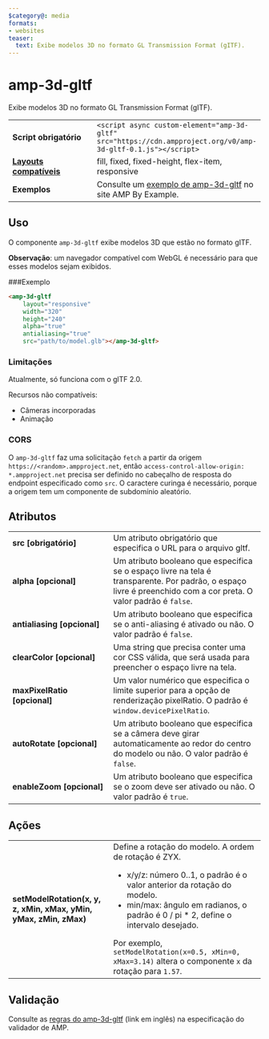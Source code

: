 ```yaml
---
$category@: media
formats:
- websites
teaser:
  text: Exibe modelos 3D no formato GL Transmission Format (gITF).
---
```


<!--
Copyright 2018 The AMP HTML Authors. All Rights Reserved.

Licensed under the Apache License, Version 2.0 (the "License");
you may not use this file except in compliance with the License.
You may obtain a copy of the License at

      http://www.apache.org/licenses/LICENSE-2.0

Unless required by applicable law or agreed to in writing, software
distributed under the License is distributed on an "AS-IS" BASIS,
WITHOUT WARRANTIES OR CONDITIONS OF ANY KIND, either express or implied.
See the License for the specific language governing permissions and
limitations under the License.
-->

# amp-3d-gltf <a name="amp-3d-gltf"></a>

Exibe modelos 3D no formato GL Transmission Format (gITF).

<table>
  <tr>
    <td width="40%"><strong>Script obrigatório</strong></td>
    <td><code>&lt;script async custom-element="amp-3d-gltf" src="https://cdn.ampproject.org/v0/amp-3d-gltf-0.1.js"&gt;&lt;/script&gt;</code></td>
  </tr>
  <tr>
    <td class="col-fourty"><strong><a href="../../../documentation/guides-and-tutorials/develop/style_and_layout/control_layout.md">Layouts compatíveis</a></strong></td>
    <td>fill, fixed, fixed-height, flex-item, responsive</td>
  </tr>
  <tr>
    <td><strong>Exemplos</strong></td>
    <td>Consulte um <a href="https://ampbyexample.com/components/amp-3d-gltf/">exemplo de amp-3d-gltf</a> no site AMP By Example.</td>
  </tr>
</table>

## Uso <a name="usage"></a>

O componente `amp-3d-gltf` exibe modelos 3D que estão no formato gITF.

**Observação**: um navegador compatível com WebGL é necessário para que esses modelos sejam exibidos.

###Exemplo <a name="example"></a>

```html
<amp-3d-gltf
    layout="responsive"
    width="320"
    height="240"
    alpha="true"
    antialiasing="true"
    src="path/to/model.glb"></amp-3d-gltf>
```

### Limitações <a name="limitations"></a>

Atualmente, só funciona com o glTF 2.0.

Recursos não compatíveis:

- Câmeras incorporadas
- Animação

### CORS <a name="cors"></a>

O `amp-3d-gltf` faz uma solicitação `fetch` a partir da origem `https://<random>.ampproject.net`, então `access-control-allow-origin: *.ampproject.net` precisa ser definido no cabeçalho de resposta do endpoint especificado como `src`. O caractere curinga é necessário, porque a origem tem um componente de subdomínio aleatório.

## Atributos <a name="attributes"></a>

<table>
  <tr>
    <td width="40%"><strong>src [obrigatório]</strong></td>
    <td>Um atributo obrigatório que especifica o URL para o arquivo gltf.</td>
  </tr>
  <tr>
    <td width="40%"><strong>alpha [opcional]</strong></td>
    <td>Um atributo booleano que especifica se o espaço livre na tela é transparente. Por padrão, o espaço livre é preenchido com a cor preta.
        O valor padrão é <code>false</code>.</td>
    </tr>
    <tr>
      <td width="40%"><strong>antialiasing [opcional]</strong></td>
      <td>Um atributo booleano que especifica se o anti-aliasing é ativado ou não. O valor padrão é <code>false</code>.</td>
    </tr>
    <tr>
      <td width="40%"><strong>clearColor [opcional]</strong></td>
      <td>Uma string que precisa conter uma cor CSS válida, que será usada para preencher o espaço livre na tela.</td>
    </tr>
    <tr>
      <td width="40%"><strong>maxPixelRatio [opcional]</strong></td>
      <td>Um valor numérico que especifica o limite superior para a opção de renderização pixelRatio. O padrão é <code>window.devicePixelRatio</code>.</td>
    </tr>
    <tr>
      <td width="40%"><strong>autoRotate [opcional]</strong></td>
      <td>Um atributo booleano que especifica se a câmera deve girar automaticamente ao redor do centro do modelo ou não. O valor padrão é <code>false</code>.</td>
    </tr>
    <tr>
      <td width="40%"><strong>enableZoom [opcional]</strong></td>
      <td>Um atributo booleano que especifica se o zoom deve ser ativado ou não. O valor padrão é <code>true</code>.</td>
    </tr>
  </table>

## Ações <a name="actions"></a>

<table>
  <tr>
    <td width="40%"><strong>setModelRotation(x, y, z, xMin, xMax, yMin, yMax, zMin, zMax)</strong></td>
    <td>Define a rotação do modelo. A ordem de rotação é ZYX.
      <ul>
        <li>x/y/z: número 0..1, o padrão é o valor anterior da rotação do modelo.</li>
        <li>min/max: ângulo em radianos, o padrão é 0 / pi * 2, define o intervalo desejado.</li>
      </ul>
      Por exemplo, <code>setModelRotation(x=0.5, xMin=0, xMax=3.14)</code> altera o componente <code>x</code> da rotação para <code>1.57</code>.</td>
    </tr>
  </table>

## Validação <a name="validation"></a>

Consulte as [regras do amp-3d-gltf](https://github.com/ampproject/amphtml/blob/master/extensions/amp-3d-gltf/validator-amp-3d-gltf.protoascii) (link em inglês) na especificação do validador de AMP.
